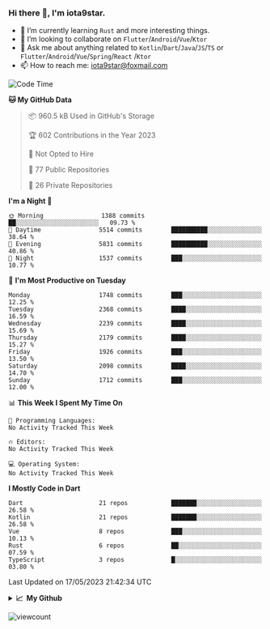 ### Hi there 👋, I'm iota9star.

- 🌱 I’m currently learning `Rust` and more interesting things.
- 👯 I’m looking to collaborate on `Flutter`/`Android`/`Vue`/`Ktor`
- 💬 Ask me about anything related to `Kotlin`/`Dart`/`Java`/`JS`/`TS` or `Flutter`/`Android`/`Vue`/`Spring`/`React`
  /`Ktor`
- 📫 How to reach me: [iota9star@foxmail.com](iota9star@foxmail.com)



<!--START_SECTION:waka-->
![Code Time](http://img.shields.io/badge/Code%20Time-3%2C090%20hrs%2054%20mins-blue)

**🐱 My GitHub Data** 

> 📦 960.5 kB Used in GitHub's Storage 
 > 
> 🏆 602 Contributions in the Year 2023
 > 
> 🚫 Not Opted to Hire
 > 
> 📜 77 Public Repositories 
 > 
> 🔑 26 Private Repositories 
 > 
**I'm a Night 🦉** 

```text
🌞 Morning                1388 commits        ██░░░░░░░░░░░░░░░░░░░░░░░   09.73 % 
🌆 Daytime                5514 commits        ██████████░░░░░░░░░░░░░░░   38.64 % 
🌃 Evening                5831 commits        ██████████░░░░░░░░░░░░░░░   40.86 % 
🌙 Night                  1537 commits        ███░░░░░░░░░░░░░░░░░░░░░░   10.77 % 
```
📅 **I'm Most Productive on Tuesday** 

```text
Monday                   1748 commits        ███░░░░░░░░░░░░░░░░░░░░░░   12.25 % 
Tuesday                  2368 commits        ████░░░░░░░░░░░░░░░░░░░░░   16.59 % 
Wednesday                2239 commits        ████░░░░░░░░░░░░░░░░░░░░░   15.69 % 
Thursday                 2179 commits        ████░░░░░░░░░░░░░░░░░░░░░   15.27 % 
Friday                   1926 commits        ███░░░░░░░░░░░░░░░░░░░░░░   13.50 % 
Saturday                 2098 commits        ████░░░░░░░░░░░░░░░░░░░░░   14.70 % 
Sunday                   1712 commits        ███░░░░░░░░░░░░░░░░░░░░░░   12.00 % 
```


📊 **This Week I Spent My Time On** 

```text
💬 Programming Languages: 
No Activity Tracked This Week

🔥 Editors: 
No Activity Tracked This Week

💻 Operating System: 
No Activity Tracked This Week
```

**I Mostly Code in Dart** 

```text
Dart                     21 repos            ███████░░░░░░░░░░░░░░░░░░   26.58 % 
Kotlin                   21 repos            ███████░░░░░░░░░░░░░░░░░░   26.58 % 
Vue                      8 repos             ███░░░░░░░░░░░░░░░░░░░░░░   10.13 % 
Rust                     6 repos             ██░░░░░░░░░░░░░░░░░░░░░░░   07.59 % 
TypeScript               3 repos             █░░░░░░░░░░░░░░░░░░░░░░░░   03.80 % 
```




 Last Updated on 17/05/2023 21:42:34 UTC
<!--END_SECTION:waka-->

<details>
  <summary><b>📈&nbsp;&nbsp;My Github</b></summary>
  <br>
  <img src='https://github-profile-trophy.vercel.app/?username=iota9star'>
  <img src='https://bad-apple-github-readme.vercel.app/api?show_bg=1&username=iota9star&hide_title=true'>
  <img src='http://cr-skills-chart-widget.azurewebsites.net/api/api?username=iota9star'>
</details>


![viewcount](https://count.getloli.com/get/@iota9star?theme=rule34)
